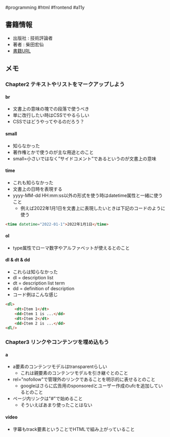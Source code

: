 #programming  #html #frontend #a11y

## 書籍情報

- 出版社 : 技術評論者
- 著者 :  柴田宏仙
- [書籍URL](https://gihyo.jp/book/2022/978-4-297-13132-6)

## メモ

### Chapter2 テキストやリストをマークアップしよう

####  br
 
- 文書上の意味の塊での段落で使うべき
- 単に改行したい時はCSSでやるらしい
- CSSではどうやってやるのだろう？

#### small

- 知らなかった
- 著作権とかで使うのが主な用途とのこと
- small=小さいではなく”サイドコメント”であるというのが文書上の意味

#### time

- これも知らなかった
- 文書上の日時を表現する
- yyyy-MM-dd HH:mm:ss以外の形式を使う時はdatetime属性と一緒に使うこと
	- 例えば2022年1月1日を文書上に表現したいときは下記のコードのように使う

```html
<time datetime="2022-01-1">2022年1月1日</time>
```

#### ol

- type属性でローマ数字やアルファベットが使えるとのこと

#### dl & dt & dd

- これらは知らなかった
- dl = description list
- dt = description list term
- dd = definition of description
- コード例はこんな感じ

```html
<dl>
	<dt>Item 1</dt>
	<dd>Item 1 is ...</dd>
	<dt>Item 2</dt>
	<dd>Item 2 is ...</dd>
<dl/>
```

### Chapter3 リンクやコンテンツを埋め込もう

#### a

- a要素のコンテンツモデルはtransparentらしい
	- これは親要素のコンテンツモデルを引き継ぐとのこと
- rel="nofollow"で管理外のリンクであることを明示的に表せるとのこと
	- googleはさらに広告用のsponsoredとユーザー作成のufcを追加しているとのこと
- ページ内リンクは"#"で始めること
	- そういえばあまり使ったことはない

#### video

- 字幕もtrack要素ということでHTMLで組み上がっていること